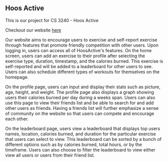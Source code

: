 ## Hoos Active

This is our project for CS 3240 - Hoos Active

Checkout our website [here](https://hoos-active.herokuapp.com)

Our website aims to encourage users to exercise and self-report exercise through features that promote friendly competition with other users. 
Upon logging in, users can access all of HoosActive's features. On the home screen, users can add an exercise to their profile after selecting the exercise type, duration, timestamp, and the calories burned.
This exercise is self-reported and will be added to a leaderboard for other users to see. 
Users can also schedule different types of workouts for themselves on the homepage. 

On the profile page, users can input and display their stats such as picture, age, height, and weight. The profile page also displays a graph showing users their calories burned per day during a weeks span. 
Users can also use this page to view their friends list and be able to search for and add other users as friends. Having a friends list will further emphasize a sense of community on the website so that users can compete and encourage each other. 

On the leaderboard page, users view a leaderboard that displays top users names, location, calories burned, and duration for the particular exercise that users can select to view. This leaderboard can be sorted by a bunch of different options such as by calories burned, total hours, or by the timeframe. Users can also choose to filter the leaderboard to view either view all users or users from their friend list. 

